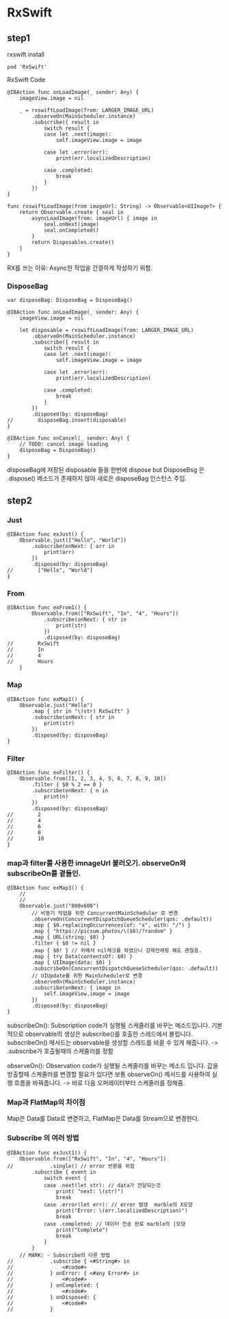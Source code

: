 # RxSwift

## step1

rxswift install
```
pod 'RxSwift'
```

RxSwift Code
```
@IBAction func onLoadImage(_ sender: Any) {
    imageView.image = nil

    _ = rxswiftLoadImage(from: LARGER_IMAGE_URL)
        .observeOn(MainScheduler.instance)
        .subscribe({ result in
            switch result {
            case let .next(image):
                self.imageView.image = image

            case let .error(err):
                print(err.localizedDescription)

            case .completed:
                break
            }
        })
}

func rxswiftLoadImage(from imageUrl: String) -> Observable<UIImage?> {
    return Observable.create { seal in
        asyncLoadImage(from: imageUrl) { image in
            seal.onNext(image)
            seal.onCompleted()
        }
        return Disposables.create()
    }
}
```
RX를 쓰는 이유: Async한 작업을 간결하게 작성하기 위함.

### DisposeBag

```
var disposeBag: DisposeBag = DisposeBag()

@IBAction func onLoadImage(_ sender: Any) {
    imageView.image = nil

    let disposable = rxswiftLoadImage(from: LARGER_IMAGE_URL)
        .observeOn(MainScheduler.instance)
        .subscribe({ result in
            switch result {
            case let .next(image):
                self.imageView.image = image

            case let .error(err):
                print(err.localizedDescription)

            case .completed:
                break
            }
        })
        .disposed(by: disposeBag)
//        disposeBag.insert(disposable)
}

@IBAction func onCancel(_ sender: Any) {
    // TODO: cancel image loading
    disposeBag = DisposeBag()
}
```

disposeBag에 저장된 disposable 들을 한번에 dispose but DisposeBsg 은 .dispose() 메소드가 존재하지 않아 새로은 disposeBag 인스턴스 주입.

## step2

### Just
```
@IBAction func exJust() {
    Observable.just(["Hello", "World"])
        .subscribe(onNext: { arr in
            print(arr)
        })
        .disposed(by: disposeBag)
//        ["Hello", "World"]
}
```

### From
```
@IBAction func exFrom1() {
        Observable.from(["RxSwift", "In", "4", "Hours"])
            .subscribe(onNext: { str in
                print(str)
            })
            .disposed(by: disposeBag)
//        RxSwift
//        In
//        4
//        Hours
    }
```

### Map
```
@IBAction func exMap1() {
    Observable.just("Hello")
        .map { str in "\(str) RxSwift" }
        .subscribe(onNext: { str in
            print(str)
        })
        .disposed(by: disposeBag)
}
```

### Filter
```
@IBAction func exFilter() {
    Observable.from([1, 2, 3, 4, 5, 6, 7, 8, 9, 10])
        .filter { $0 % 2 == 0 }
        .subscribe(onNext: { n in
            print(n)
        })
        .disposed(by: disposeBag)
//        2
//        4
//        6
//        8
//        10
}
```

### map과 filter를 사용한 imnageUrl 불러오기. observeOn와 subscribeOn를 곁들인.

```
@IBAction func exMap3() {
    // 
    // 
    Observable.just("800x600")
        // 비동기 작업을 위한 ConcurrentMainScheduler 로 변경
        .observeOn(ConcurrentDispatchQueueScheduler(qos: .default))
        .map { $0.replacingOccurrences(of: "x", with: "/") }
        .map { "https://picsum.photos/\($0)/?random" }
        .map { URL(string: $0) }
        .filter { $0 != nil }
        .map { $0! } // 위에서 nil체크를 하였으니 강제언래핑 해도 괜찮음.
        .map { try Data(contentsOf: $0) }
        .map { UIImage(data: $0) }
        .subscribeOn(ConcurrentDispatchQueueScheduler(qos: .default))
        // UIUpdate를 위한 MainScheduler로 변경
        .observeOn(MainScheduler.instance)
        .subscribe(onNext: { image in
            self.imageView.image = image
        })
        .disposed(by: disposeBag)
}
```
subscribeOn():
Subscription code가 실행될 스케줄러를 바꾸는 메소드입니다. 
기본적으로 observable의 생성은 subscribe()를 호출한 스레드에서 불립니다. 
subscribeOn() 메서드는 observable을 생성할 스레드를 바꿀 수 있게 해줍니다.
-> .subscribe가 호츨될때의 스케줄러를 정함

observeOn():
Observation code가 실행될 스케줄러를 바꾸는 메소드 입니다.
값을 방출할때 스케줄러를 변경할 필요가 있다면 보통 observeOn() 메서드를 사용하여 실행 흐름을 바꿔줍니다.
-> 바로 다음 오퍼레이터부터 스케줄러를 정해줌.


### Map과 FlatMap의 차이점
Map은 Data를 Data로 변겯하고, 
FlatMap은 Data를 Stream으로 변경한다.

### Subscribe 의 여러 방법
```
@IBAction func exJust1() {
    Observable.from(["RxSwift", "In", "4", "Hours"])
//            .single() // error 반환을 위함
        .subscribe { event in
            switch event {
            case .next(let str): // data가 전달되는것
                print( "next: \(str)")
                break
            case .error(let err): // error 발생  marble의 X모양
                print("Error: \(err.localizedDescription)")
                break
            case .completed: // 데이터 전송 완료 marble의 |모양
                print("Complete")
                break
            }
        }
    // MARK: - Subscribe의 다른 방법
//            .subscribe { <#String#> in
//                <#code#>
//            } onError: { <#any Error#> in
//                <#code#>
//            } onCompleted: {
//                <#code#>
//            } onDisposed: {
//                <#code#>
//            }
```